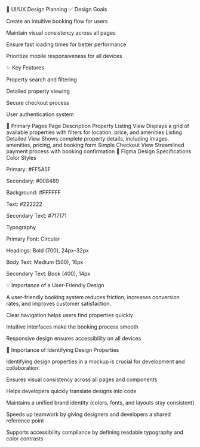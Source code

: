 🎨 UI/UX Design Planning
✅ Design Goals

Create an intuitive booking flow for users

Maintain visual consistency across all pages

Ensure fast loading times for better performance

Prioritize mobile responsiveness for all devices

✨ Key Features

Property search and filtering

Detailed property viewing

Secure checkout process

User authentication system

📄 Primary Pages
Page	Description
Property Listing View	Displays a grid of available properties with filters for location, price, and amenities
Listing Detailed View	Shows complete property details, including images, amenities, pricing, and booking form
Simple Checkout View	Streamlined payment process with booking confirmation
🎨 Figma Design Specifications
Color Styles

Primary: #FF5A5F

Secondary: #008489

Background: #FFFFFF

Text: #222222

Secondary Text: #717171

Typography

Primary Font: Circular

Headings: Bold (700), 24px–32px

Body Text: Medium (500), 16px

Secondary Text: Book (400), 14px

💡 Importance of a User-Friendly Design

A user-friendly booking system reduces friction, increases conversion rates, and improves customer satisfaction.

Clear navigation helps users find properties quickly

Intuitive interfaces make the booking process smooth

Responsive design ensures accessibility on all devices

🔑 Importance of Identifying Design Properties

Identifying design properties in a mockup is crucial for development and collaboration:

Ensures visual consistency across all pages and components

Helps developers quickly translate designs into code

Maintains a unified brand identity (colors, fonts, and layouts stay consistent)

Speeds up teamwork by giving designers and developers a shared reference point

Supports accessibility compliance by defining readable typography and color contrasts
